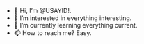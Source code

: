 - 👋 Hi, I’m @USAYID!.
- 👀 I’m interested in everything interesting.
- 🌱 I’m currently learning everything current.
- 📫 How to reach me? Easy.

<!---
USAYID/USAYID is a ✨ special ✨ repository because its `README.md` (this file) appears on your GitHub profile.
You can click the Preview link to take a look at your changes.
--->
